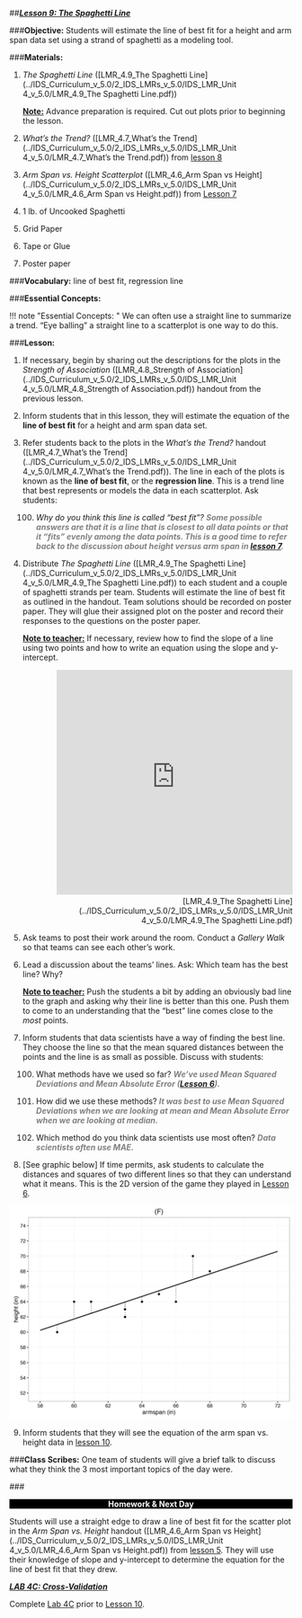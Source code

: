 ##***<u>Lesson 9: The Spaghetti Line</u>***

###**Objective:**
Students will estimate the line of best fit for a height and arm span data set using a strand of spaghetti as
a modeling tool.

###**Materials:**
1. *The Spaghetti Line* ([LMR_4.9_The Spaghetti Line](../IDS_Curriculum_v_5.0/2_IDS_LMRs_v_5.0/IDS_LMR_Unit 4_v_5.0/LMR_4.9_The Spaghetti Line.pdf))

    **<u>Note:</u>** Advance preparation is required. Cut out plots prior to beginning the lesson.

2. *What’s the Trend?* ([LMR_4.7_What’s the Trend](../IDS_Curriculum_v_5.0/2_IDS_LMRs_v_5.0/IDS_LMR_Unit 4_v_5.0/LMR_4.7_What’s the Trend.pdf)) from [lesson 8](lesson8.md)

3. *Arm Span vs. Height Scatterplot* ([LMR_4.6_Arm Span vs Height](../IDS_Curriculum_v_5.0/2_IDS_LMRs_v_5.0/IDS_LMR_Unit 4_v_5.0/LMR_4.6_Arm Span vs Height.pdf)) from [Lesson 7](lesson7.md)

4. 1 lb. of Uncooked Spaghetti

5. Grid Paper

6. Tape or Glue

7. Poster paper

###**Vocabulary:**
line of best fit, regression line

###**Essential Concepts:**

!!! note "Essential Concepts: "
    We can often use a straight line to summarize a trend. “Eye balling” a straight line to a
    scatterplot is one way to do this.

###**Lesson:**
1. If necessary, begin by sharing out the descriptions for the plots in the *Strength of Association*
([LMR_4.8_Strength of Association](../IDS_Curriculum_v_5.0/2_IDS_LMRs_v_5.0/IDS_LMR_Unit 4_v_5.0/LMR_4.8_Strength of Association.pdf)) handout from the previous lesson.

2. Inform students that in this lesson, they will estimate the equation of the **line of best fit** for a
height and arm span data set.

3. Refer students back to the plots in the *What’s the Trend?* handout ([LMR_4.7_What’s the Trend](../IDS_Curriculum_v_5.0/2_IDS_LMRs_v_5.0/IDS_LMR_Unit 4_v_5.0/LMR_4.7_What’s the Trend.pdf)).
The line in each of the plots is known as the **line of best fit**, or the **regression line**. This is a
trend line that best represents or models the data in each scatterplot. Ask students:

    100. *Why do you think this line is called “best fit”? <span style="color:grey">**Some possible answers are that it is a
    line that is closest to all data points or that it “fits” evenly among the data points.
    This is a good time to refer back to the discussion about height versus arm span in
    [lesson 7](lesson7.md).***</span>

4. Distribute *The Spaghetti Line* ([LMR_4.9_The Spaghetti Line](../IDS_Curriculum_v_5.0/2_IDS_LMRs_v_5.0/IDS_LMR_Unit 4_v_5.0/LMR_4.9_The Spaghetti Line.pdf)) to each student and a couple of
spaghetti strands per team. Students will estimate the line of best fit as outlined in the handout.
Team solutions should be recorded on poster paper. They will glue their assigned plot on the
poster and record their responses to the questions on the poster paper.

    **<u>Note to teacher:</u>** If necessary, review how to find the slope of a line using two points and how to
    write an equation using the slope and y-intercept.

    <div align="right"><iframe src="https://docs.google.com/viewerng/viewer?url=https://curriculum.idsucla.org/IDS_Curriculum_v_5.0_preview/2_IDS_LMRs_v_5.0/IDS_LMR_Unit 4_v_5.0/LMR_4.9_The Spaghetti Line.pdf&embedded=true" style=" width:420px;height:400px;" frameborder="0"></iframe><br>[LMR_4.9_The Spaghetti Line](../IDS_Curriculum_v_5.0/2_IDS_LMRs_v_5.0/IDS_LMR_Unit 4_v_5.0/LMR_4.9_The Spaghetti Line.pdf)</div>    

5. Ask teams to post their work around the room. Conduct a *Gallery Walk* so that teams can see
each other’s work.

6. Lead a discussion about the teams’ lines. Ask: Which team has the best line? Why?

    **<u>Note to teacher:</u>** Push the students a bit by adding an obviously bad line to the graph and asking
    why their line is better than this one. Push them to come to an understanding that the “best” line
    comes close to the *most* points.

7. Inform students that data scientists have a way of finding the best line. They choose the line so
that the mean squared distances between the points and the line is as small as possible. Discuss
with students:

    100. What methods have we used so far? <span style="color:grey">***We’ve used Mean Squared Deviations and Mean
    Absolute Error ([Lesson 6](lesson6.md)).***</span>

    100. How did we use these methods? <span style="color:grey">***It was best to use Mean Squared Deviations when
    we are looking at mean and Mean Absolute Error when we are looking at median.***</span>

    100. Which method do you think data scientists use most often? <span style="color:grey">***Data scientists often use
    MAE.***</span>

8. [See graphic below] If time permits, ask students to calculate the distances and squares of two
different lines so that they can understand what it means. This is the 2D version of the game they
played in [Lesson 6](lesson6.md).
<img src="../../img/40908.png" />

9. Inform students that they will see the equation of the arm span vs. height data in [lesson 10](lesson10.md).

###**Class Scribes:**
One team of students will give a brief talk to discuss what they think the 3 most important topics of the
day were.

###<p style="background: black; color: white; text-align: center;">**Homework & Next Day**</p>
Students will use a straight edge to draw a line of best fit for the scatter plot in the *Arm Span vs. Height*
handout ([LMR_4.6_Arm Span vs Height](../IDS_Curriculum_v_5.0/2_IDS_LMRs_v_5.0/IDS_LMR_Unit 4_v_5.0/LMR_4.6_Arm Span vs Height.pdf)) from [lesson 5](lesson5.md). They will use their knowledge of slope and y-intercept
to determine the equation for the line of best fit that they drew.

[<u>***LAB 4C: Cross-Validation***</u>](lab4c.md)

Complete [Lab 4C](lab4c.md) prior to [Lesson 10](lesson10.md).